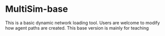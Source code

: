 # MultiSim-base 
This is a basic dynamic network loading tool. Users are welcome to modify how agent paths are created. This base version is mainly for teaching
